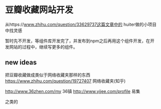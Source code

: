 

# 豆瓣收藏网站开发


从https://www.zhihu.com/question/33629737这篇文章中的
huiter做的小项目中找灵感



暂时先不开发，等组件库开发完了，并发布到npm之后再用这个组件开发，在开发网站的过程中，继续写更多的组件。





## new ideas

把豆瓣收藏做成类似于网络收藏夹那样的东西
https://www.zhihu.com/question/19727407   网络收藏夹(知乎)

http://www.36zhen.com/my   36镇
http://www.yijee.com/profile   易集

之类的

